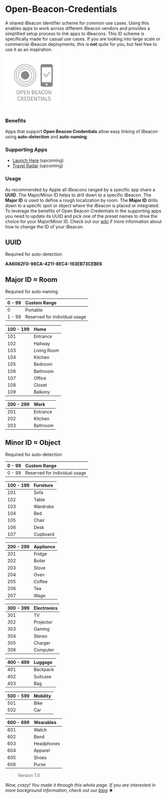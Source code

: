 Open-Beacon-Credentials
========================

A shared iBeacon identifier scheme for common use cases. Using this enables apps to work across different iBeacon vendors and provides a simplified setup process to link apps to iBeacons. This ID scheme is specifically made for casual use cases. If you are looking into large scale or commercial iBeacon deployments, this is **not** quite for you, but feel free to use it as an inspiration.

<img src="https://raw.githubusercontent.com/AwwApps/Open-Beacon-Credentials/master/Media/Logo_OpenBeaconCredentials.png" width="180" />

### Benefits

Apps that support **Open Beacon Credentials** allow easy linking of iBeacon using **auto-detection** and **auto-naming**.

### Supporting Apps

* [Launch Here](http://launchhere.awwapps.com) (upcoming)
* [Travel Radar](http://travelradar.awwapps.com) (upcoming)

### Usage

As recommended by Apple all iBeacons ranged by a specific app share a **UUID**. The Major/Minor ID helps to drill down to a specific iBeacon. The **Major ID** is used to define a rough localization by room. The **Major ID** drills down to a specifc spot or object where the iBeacon is placed or integrated. To leverage the benefits of Open Beacon Credentials in the supporting apps you need to update its UUID and pick one of the preset names to drive the choice for your Major/Minor ID. Check out our [wiki](https://github.com/AwwApps/Open-Beacon-Credentials/wiki/Configuration-Guides) if more information about how to change the ID of your iBeacon.

## UUID 

Required for auto-detection

**AA6062F0-98CA-4211-8EC4-193EB73CEBE6**

## Major ID ≈ Room 

Required for auto-naming

| 0 - 99 | Custom Range
| ------ |:-------------------- 
| 0 | Portable 
| 1 - 99 | Reserved for individual usage


| 100 - 199 | Home
| --------- |:---- 
| 101       | Entrance
| 102       | Hallway
| 103       | Living Room
| 104       | Kitchen
| 105       | Bedroom
| 106       | Bathroom
| 107       | Office
| 108       | Closet
| 109       | Balkony


| 200 - 299 | Work 
| --------- |:---- 
| 201       | Entrance 
| 202       | Kitchen 
| 203       | Bathroom 


## Minor ID ≈ Object

Required for auto-detection

| 0 - 99 | Custom Range 
| ------ |:-------------------- 
| 0 - 99 | Reserved for individual usage


| 100 - 199 | Furniture 
| --------- |:---------- 
| 101 | Sofa 
| 102 | Table 
| 103 | Wardrobe 
| 104 | Bed 
| 105 | Chair
| 106 | Desk 
| 107 | Cupboard


| 200 - 299 | Appliance 
| --------- |:---------- 
| 201 | Fridge
| 202 | Boiler
| 203 | Stove
| 204 | Oven
| 205 | Coffee
| 206 | Tea
| 207 | Wage


| 300 - 399 | Electronics
| --------- |:---------- 
| 301 | TV
| 302 | Projector 
| 303 | Gaming 
| 304 | Stereo
| 305 | Charger
| 306 | Computer


| 400 - 499 | Luggage 
| --------- |:----------
| 401 | Backpack
| 402 | Suitcase
| 403 | Bag 

 
| 500 - 599 | Mobility
| --------- |:---------- 
| 501 | Bike
| 502 | Car 


| 600 - 699 | Wearables
| --------- |:---------- 
| 601 | Watch |
| 602 | Band |
| 603 | Headphones |
| 604 | Apparel |
| 605 | Shoes |
| 606 | Purse |


>   Version 1.0

*Wow, crazy! You made it through this whole page. If you are interested in more background information, check out our [blog](http://blog.awwapps.com/blog/categories/ibeacon/)* ★
